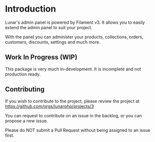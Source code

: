 # Introduction

Lunar's admin panel is powered by Filament v3. It allows you to easily extend the admin panel to suit your project.

With the panel you can administer your products, collections, orders, customers, discounts, settings and much more.

## Work In Progress (WIP)

This package is very much in-development. It is incomplete and not production ready. 

## Contributing

If you wish to contribute to the project, please review the project at https://github.com/orgs/lunarphp/projects/3

You can request to contribute on an issue in the backlog, or you can propose a new issue.

Please do NOT submit a Pull Request without being assigned to an issue first.
